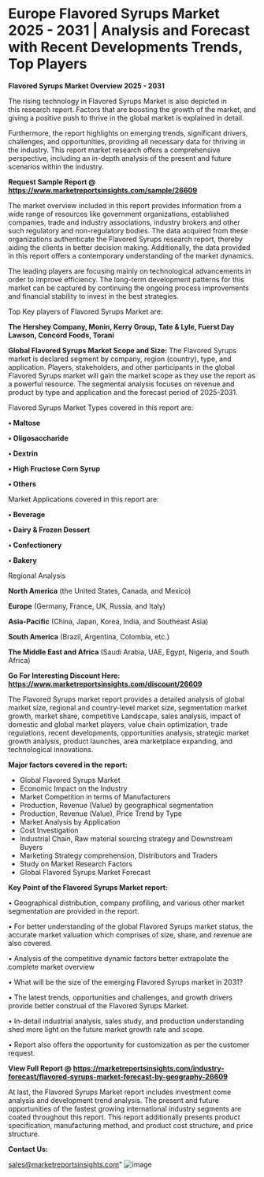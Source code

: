  # Europe Flavored Syrups Market 2025 - 2031 | Analysis and Forecast with Recent Developments Trends, Top Players

<Strong> Flavored Syrups Market Overview 2025 - 2031</strong>

The rising technology in Flavored Syrups Market is also depicted in this research report. Factors that are boosting the growth of the market, and giving a positive push to thrive in the global market is explained in detail.

Furthermore, the report highlights on emerging trends, significant drivers, challenges, and opportunities, providing all necessary data for thriving in the industry. This report market research offers a comprehensive perspective, including an in-depth analysis of the present and future scenarios within the industry.

<strong>Request Sample Report @ <a href=https://www.marketreportsinsights.com/sample/26609>https://www.marketreportsinsights.com/sample/26609</a></strong>

The market overview included in this report provides information from a wide range of resources like government organizations, established companies, trade and industry associations, industry brokers and other such regulatory and non-regulatory bodies. The data acquired from these organizations authenticate the Flavored Syrups research report, thereby aiding the clients in better decision making. Additionally, the data provided in this report offers a contemporary understanding of the market dynamics.

The leading players are focusing mainly on technological advancements in order to improve efficiency. The long-term development patterns for this market can be captured by continuing the ongoing process improvements and financial stability to invest in the best strategies.

Top Key players of Flavored Syrups Market are:

<strong>The Hershey Company, Monin, Kerry Group, Tate & Lyle, Fuerst Day Lawson, Concord Foods, Torani</strong>

<strong><b>Global Flavored Syrups Market Scope and Size:</b></strong>
The Flavored Syrups market is declared segment by company, region (country), type, and application. Players, stakeholders, and other participants in the global Flavored Syrups market will gain the market scope as they use the report as a powerful resource. The segmental analysis focuses on revenue and product by type and application and the forecast period of 2025-2031.

Flavored Syrups Market Types covered in this report are:

<strong>• Maltose

• Oligosaccharide

• Dextrin

• High Fructose Corn Syrup

• Others</strong>

Market Applications covered in this report are:

<strong>• Beverage

• Dairy & Frozen Dessert

• Confectionery

• Bakery</strong> 

Regional Analysis

<strong>North America</strong> (the United States, Canada, and Mexico)

<strong>Europe</strong> (Germany, France, UK, Russia, and Italy)

<strong>Asia-Pacific</strong> (China, Japan, Korea, India, and Southeast Asia)

<strong>South America</strong> (Brazil, Argentina, Colombia, etc.)

<strong>The Middle East and Africa</strong> (Saudi Arabia, UAE, Egypt, Nigeria, and South Africa)

<strong>Go For Interesting Discount Here: <a href=https://www.marketreportsinsights.com/discount/26609>https://www.marketreportsinsights.com/discount/26609</a></strong>

The Flavored Syrups market report provides a detailed analysis of global market size, regional and country-level market size, segmentation market growth, market share, competitive Landscape, sales analysis, impact of domestic and global market players, value chain optimization, trade regulations, recent developments, opportunities analysis, strategic market growth analysis, product launches, area marketplace expanding, and technological innovations.

<strong><b>Major factors covered in the report:</b></strong>
<ul>
  <li>Global Flavored Syrups Market </li>
  <li>Economic Impact on the Industry</li>
  <li>Market Competition in terms of Manufacturers</li>
  <li>Production, Revenue (Value) by geographical segmentation</li>
  <li>Production, Revenue (Value), Price Trend by Type</li>
  <li>Market Analysis by Application</li>
  <li>Cost Investigation</li>
  <li>Industrial Chain, Raw material sourcing strategy and Downstream Buyers</li>
  <li>Marketing Strategy comprehension, Distributors and Traders</li>
  <li>Study on Market Research Factors</li>
  <li>Global Flavored Syrups Market Forecast</li>
</ul>

<strong><b>Key Point of the Flavored Syrups Market report:</b></strong>

• Geographical distribution, company profiling, and various other market segmentation are provided in the report.

• For better understanding of the global Flavored Syrups market status, the accurate market valuation which comprises of size, share, and revenue are also covered.

• Analysis of the competitive dynamic factors better extrapolate the complete market overview

• What will be the size of the emerging Flavored Syrups market in 2031?

• The latest trends, opportunities and challenges, and growth drivers provide better construal of the Flavored Syrups Market.

• In-detail industrial analysis, sales study, and production understanding shed more light on the future market growth rate and scope.

• Report also offers the opportunity for customization as per the customer request.

<strong><b>View Full Report @ <a href=https://marketreportsinsights.com/industry-forecast/flavored-syrups-market-forecast-by-geography-26609>https://marketreportsinsights.com/industry-forecast/flavored-syrups-market-forecast-by-geography-26609</a></b></strong>


At last, the Flavored Syrups Market report includes investment come analysis and development trend analysis. The present and future opportunities of the fastest growing international industry segments are coated throughout this report. This report additionally presents product specification, manufacturing method, and product cost structure, and price structure.

<strong>Contact Us:</strong>

sales@marketreportsinsights.com"
![image](https://github.com/user-attachments/assets/8be72f7a-af97-4a0f-b884-04fda962e127)

